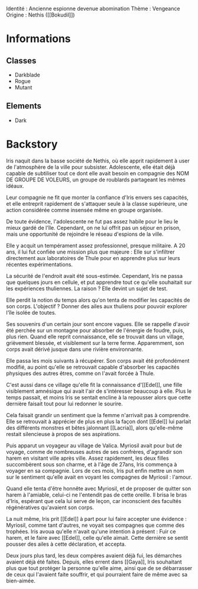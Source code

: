 Identité : Ancienne espionne devenue abomination
Thème : Vengeance
Origine : Nethis ([[Bokudil]])

# Informations
## Classes
- Darkblade
- Rogue
- Mutant
## Elements
- Dark

# Backstory
Iris naquit dans la basse société de Nethis, où elle apprit rapidement à user de l'atmosphère de la ville pour subsister. Adolescente, elle était déjà capable de subtiliser tout ce dont elle avait besoin en compagnie des NOM DE GROUPE DE VOLEURS, un groupe de roublards partageant les mêmes idéaux.

Leur compagnie ne fit que monter la confiance d'Iris envers ses capacités, et elle entreprit rapidement de s'attaquer seule à la classe supérieure, une action considérée comme insensée même en groupe organisée.

De toute évidence, l'adolescente ne fut pas assez habile pour le lieu le mieux gardé de l'île. Cependant, on ne lui offrit pas un séjour en prison, mais une opportunité de rejoindre le réseau d'espions de la ville.

Elle y acquit un tempérament assez professionnel, presque militaire. A 20 ans, il lui fut confiée une mission plus que majeure : Elle sur s'infiltrer directement aux laboratoires de Thule pour en apprendre plus sur leurs récentes expérimentations.

La sécurité de l'endroit avait été sous-estimée. Cependant, Iris ne passa que quelques jours en cellule, et put apprendre tout ce qu'elle souhaitait sur les expériences thuliennes. La raison ? Elle devint un sujet de test.

Elle perdit la notion du temps alors qu'on tenta de modifier les capacités de son corps. L'objectif ? Donner des ailes aux thuliens pour pouvoir explorer l'île isolée de toutes.

Ses souvenirs d'un certain jour sont encore vagues. Elle se rappelle d'avoir été perchée sur un montagne pour absorber de l'énergie de foudre, puis, plus rien. Quand elle reprit connaissance, elle se trouvait dans un village, grièvement blessée, et visiblement sur la terre ferme. Apparemment, son corps avait dérivé jusque dans une rivière environnante.

Elle passa les mois suivants à récupérer. Son corps avait été profondément modifié, au point qu'elle se retrouvait capable d'absorber les capacités physiques des autres êtres, comme on l'avait forcée à Thule.

C'est aussi dans ce village qu'elle fit la connaissance d'[[Edel]], une fille visiblement amnésique qui avait l'air de s'intéresser beaucoup à elle. Plus le temps passait, et moins Iris se sentait encline à la repousser alors que cette dernière faisait tout pour lui redonner le sourire.

Cela faisait grandir un sentiment que la femme n'arrivait pas à comprendre. Elle se retrouvait à apprécier de plus en plus la façon dont [[Edel]] lui parlait des différents monstres et bêtes jalonnant [[Lacria]], alors qu'elle-même restait silencieuse à propos de ses aspirations.

Puis apparut un voyageur au village de Valica. Myriosil avait pour but de voyage, comme de nombreuses autres de ses confrères, d'agrandir son harem en visitant ville après ville. Assez rapidement, les deux filles succombèrent sous son charme, et à l'âge de 27ans, Iris commença à voyager en sa compagnie. Lors de ces mois, Iris put enfin mettre un nom sur le sentiment qu'elle avait en voyant les compagnes de Myriosil : l'amour.

Quand elle tenta d'être honnête avec Myriosil, et de proposer de quitter son harem à l'amiable, celui-ci ne l'entendit pas de cette oreille. Il brisa le bras d'Iris, espérant que cela lui serve de leçon, car inconscient des facultés régénératives qu'avaient son corps.

La nuit même, Iris prit [[Edel]] à part pour lui faire accepter une évidence : Myriosil, comme tant d'autres, ne voyait ses compagnes que comme des trophées. Iris avoua qu'elle n'avait qu'une intention à présent : Fuir ce harem, et le faire avec [[Edel]], celle qu'elle aimait. Cette dernière se sentit pousser des ailes à cette déclaration, et accepta.

Deux jours plus tard, les deux compères avaient déjà fui, les démarches avaient déjà été faites. Depuis, elles errent dans [[Gaya]], Iris souhaitant plus que tout protéger la personne qu'elle aime, ainsi que de se débarrasser de ceux qui l'avaient faite souffrir, et qui pourraient faire de même avec sa bien-aimée.